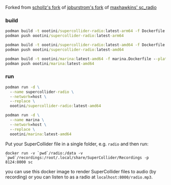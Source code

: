Forked from [schollz's fork](https://github.com/schollz/supercollider-radio) of [jpburstrom's fork](https://github.com/jpburstrom/nattradion-docker) of [maxhawkins' sc_radio](https://github.com/maxhawkins/sc_radio)

### build

```cmd
podman build -t oootini/supercollider-radio:latest-arm64 -f Dockerfile --platform linux/arm64
podman push oootini/supercollider-radio:latest-arm64

podman build -t oootini/supercollider-radio:latest-amd64 -f Dockerfile --platform linux/amd64
podman push oootini/supercollider-radio:latest-amd64
```

```cmd
podman build -t oootini/marina:latest-amd64 -f marina.Dockerfile --platform linux/amd64
podman push oootini/marina:latest-amd64
```

### run

```cmd
podman run -d \
  --name supercollider-radio \
  --network=host \
  --replace \
  oootini/supercollider-radio:latest-amd64
```

```cmd
podman run -d \
  --name marina \
  --network=host \
  --replace \
  oootini/marina:latest-amd64
```

Put your SuperCollider file in a single folder, e.g. `radio` and then run:

```
docker run -v `pwd`/radio:/data -v `pwd`/recordings:/root/.local/share/SuperCollider/Recordings -p 8124:8000 sc
```

you can use this docker image to render SuperCollider files to audio (by recording) or you can listen to as a radio at `localhost:8000/radio.mp3`.
